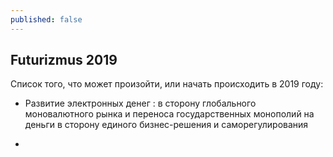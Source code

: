 ```yaml
---
published: false
---
```

## Futurizmus 2019

Список того, что может произойти, или начать происходить в 2019 году:

- Развитие электронных денег : в сторону глобального моновалютного рынка и переноса государственных монополий на деньги в сторону единого бизнес-решения и саморегулирования

- 